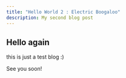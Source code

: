```yaml
---
title: "Hello World 2 : Electric Boogaloo"
description: My second blog post
---
```


## Hello again

this is just a test blog :)

See you soon!
